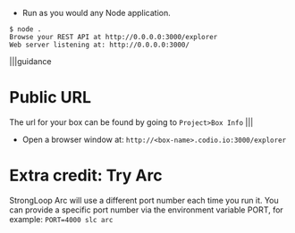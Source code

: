* Run as you would any Node application.

```
$ node .
Browse your REST API at http://0.0.0.0:3000/explorer
Web server listening at: http://0.0.0.0:3000/
```

|||guidance
# Public URL
The url for your box can be found by going to `Project>Box Info`
|||

* Open a browser window at:
`http://<box-name>.codio.io:3000/explorer`

# Extra credit: Try Arc
StrongLoop Arc will use a different port number each time you run it. You can provide a specific port number via the environment variable PORT, for example: `PORT=4000 slc arc`
